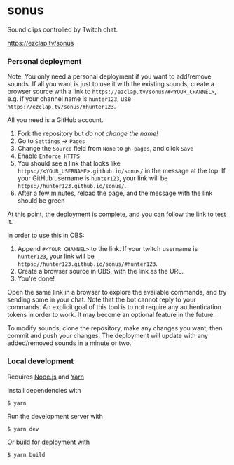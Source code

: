 # sonus

Sound clips controlled by Twitch chat.

https://ezclap.tv/sonus

### Personal deployment

Note: You only need a personal deployment if you want to add/remove sounds. If all you want is just to use it with the existing sounds, create a browser source with a link to `https://ezclap.tv/sonus/#<YOUR_CHANNEL>`, e.g. if your channel name is `hunter123`, use `https://ezclap.tv/sonus/#hunter123`.

All you need is a GitHub account.

1. Fork the repository but _do not change the name!_
1. Go to `Settings` -> `Pages`
1. Change the `Source` field from `None` to `gh-pages`, and click `Save`
1. Enable `Enforce HTTPS`
1. You should see a link that looks like `https://<YOUR_USERNAME>.github.io/sonus/` in the message at the top. If your GitHub username is `hunter123`, your link will be `https://hunter123.github.io/sonus/`.
1. After a few minutes, reload the page, and the message with the link should be green

At this point, the deployment is complete, and you can follow the link to test it.

In order to use this in OBS:

1. Append `#<YOUR_CHANNEL>` to the link. If your twitch username is `hunter123`, your link will be `https://hunter123.github.io/sonus/#hunter123`.
1. Create a browser source in OBS, with the link as the URL.
1. You're done!

Open the same link in a browser to explore the available commands, and try sending some in your chat. Note that the bot cannot reply to your commands. An explicit goal of this tool is to not require any authentication tokens in order to work. It may become an optional feature in the future.

To modify sounds, clone the repository, make any changes you want, then commit and push your changes. The deployment will update with any added/removed sounds in a minute or two.

### Local development

Requires [Node.js](https://nodejs.org/en/) and [Yarn](https://yarnpkg.com/)

Install dependencies with

```
$ yarn
```

Run the development server with

```
$ yarn dev
```

Or build for deployment with

```
$ yarn build
```
